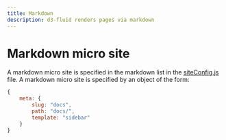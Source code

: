 ```yaml
---
title: Markdown
description: d3-fluid renders pages via markdown
---
```


# Markdown micro site

A markdown micro site is specified in the markdown list in the [siteConfig.js](./site-config.md)
file. A markdown micro site is specified by an object of the form:
```javascript
{
    meta: {
        slug: "docs",
        path: "docs/",
        template: "sidebar"
    }
}
```
